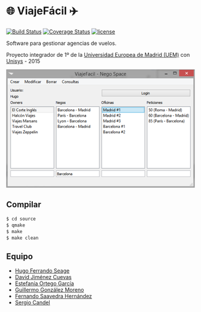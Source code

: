 # :globe_with_meridians: ViajeFácil :airplane:

[![Build Status](https://travis-ci.org/hugo19941994/ViajeFacil.svg?branch=master)](https://travis-ci.org/hugo19941994/ViajeFacil)
[![Coverage Status](https://coveralls.io/repos/github/hugo19941994/ViajeFacil/badge.svg?branch=master)](https://coveralls.io/github/hugo19941994/ViajeFacil?branch=master)
[![license](https://img.shields.io/github/license/hugo19941994/ViajeFacil.svg)](https://github.com/hugo19941994/ViajeFacil/blob/master/LICENSE)

Software para gestionar agencias de vuelos.

Proyecto integrador de 1º de la [Universidad Europea de Madrid (UEM)](http://madrid.universidadeuropea.es/) con [Unisys](http://www.unisys.es/) - 2015

![Foto Ejemplo](foto.png "Foto de ejemplo")

## Compilar

```bash
$ cd source
$ qmake
$ make
$ make clean
```

## Equipo

* [Hugo Ferrando Seage](https://hugofs.com)
* [David Jiménez Cuevas](https://github.com/jimecu12)
* [Estefanía Ortego García](https://github.com/Estefania1007)
* [Guillermo González Moreno](https://github.com/guilleglezmo)
* [Fernando Saavedra Hernández](https://github.com/FeR12J)
* [Sergio Candel](https://github.com/SergioCandel)
